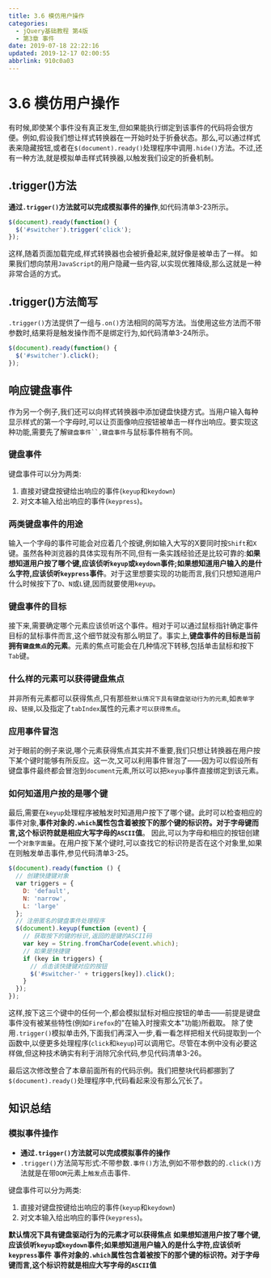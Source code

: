 ```yaml
---
title: 3.6 模仿用户操作
categories: 
  - jQuery基础教程 第4版
  - 第3章 事件
date: 2019-07-18 22:22:16
updated: 2019-12-17 02:00:55
abbrlink: 910c0a03
---
```

# 3.6 模仿用户操作 #
有时候,即使某个事件没有真正发生,但如果能执行绑定到该事件的代码将会很方便。例如,假设我们想让样式转换器在一开始时处于折叠状态。那么,可以通过样式表来隐藏按钮,或者在`$(document).ready()`处理程序中调用`.hide()`方法。不过,还有一种方法,就是模拟单击样式转换器,以触发我们设定的折叠机制。
## .trigger()方法 ##
**通过`.trigger()`方法就可以完成模拟事件的操作**,如代码清单3-23所示。
```javascript
$(document).ready(function() { 
  $('#switcher').trigger('click'); 
}); 
```
这样,随着页面加载完成,样式转换器也会被折叠起来,就好像是被单击了一样。
如果我们想向禁用`JavaScript`的用户隐藏一些内容,以实现优雅降级,那么这就是一种非常合适的方式。
## .trigger()方法简写 ##
`.trigger()`方法提供了一组与`.on()`方法相同的简写方法。当使用这些方法而不带参数时,结果将是触发操作而不是绑定行为,如代码清单3-24所示。
```javascript
$(document).ready(function() { 
  $('#switcher').click(); 
}); 
```
## 响应键盘事件 ##
作为另一个例子,我们还可以向样式转换器中添加键盘快捷方式。当用户输入每种显示样式的第一个字母时,可以让页面像响应按钮被单击一样作出响应。要实现这种功能,需要先了解`键盘事件``,键盘事件`与鼠标事件稍有不同。
### 键盘事件 ###
键盘事件可以分为两类:
1. 直接对键盘按键给出响应的事件(`keyup`和`keydown`)
2. 对文本输入给出响应的事件(`keypress`)。

### 两类键盘事件的用途 ###
输入一个字母的事件可能会对应着几个按键,例如输入大写的X要同时按`Shift`和`X`键。虽然各种浏览器的具体实现有所不同,但有一条实践经验还是比较可靠的:**如果想知道用户按了哪个键,应该侦听`keyup`或`keydown`事件;如果想知道用户输入的是什么字符,应该侦听`keypress`事件**。对于这里想要实现的功能而言,我们只想知道用户什么时候按下了`D`、`N`或`L`键,因而就要使用`keyup`。
### 键盘事件的目标 ###
接下来,需要确定哪个元素应该侦听这个事件。相对于可以通过鼠标指针确定事件目标的鼠标事件而言,这个细节就没有那么明显了。事实上,**键盘事件的目标是当前拥有`键盘焦点`的元素**。元素的焦点可能会在几种情况下转移,包括单击鼠标和按下`Tab`键。
### 什么样的元素可以获得键盘焦点 ###
并非所有元素都可以获得焦点,只有那些`默认情况下具有键盘驱动行为的元素`,如`表单字段`、`链接`,以及指定了`tabIndex`属性的元素`才可以获得焦点`。
### 应用事件冒泡 ###
对于眼前的例子来说,哪个元素获得焦点其实并不重要,我们只想让转换器在用户按下某个键时能够有所反应。这一次,又可以利用事件冒泡了——因为可以假设所有键盘事件最终都会冒泡到`document`元素,所以可以把`keyup`事件直接绑定到该元素。
### 如何知道用户按的是哪个键 ###
最后,需要在`keyup`处理程序被触发时知道用户按下了哪个键。此时可以检查相应的事件对象,**事件对象的`.which`属性包含着被按下的那个键的标识符。对于字母键而言,这个标识符就是相应大写字母的`ASCII`值**。
因此,可以为字母和相应的按钮创建一个`对象字面量`。在用户按下某个键时,可以查找它的标识符是否在这个对象里,如果在则触发单击事件,参见代码清单3-25。
```javascript
$(document).ready(function () {
  // 创建快捷键对象
  var triggers = {
    D: 'default',
    N: 'narrow',
    L: 'large'
  };
  // 注册匿名的键盘事件处理程序
  $(document).keyup(function (event) {
    // 获取按下的键的标识,返回的是键的ASCII码
    var key = String.fromCharCode(event.which);
    // 如果是快捷键
    if (key in triggers) {
      // 点击该快捷键对应的按钮
      $('#switcher-' + triggers[key]).click();
    }
  });
});
```
这样,按下这三个键中的任何一个,都会模拟鼠标对相应按钮的单击——前提是键盘事件没有被某些特性(例如`Firefox`的"在输入时搜索文本"功能)所截取。
除了使用`.trigger()`模拟单击外,下面我们再深入一步,看一看怎样把相关代码提取到一个函数中,以便更多处理程序(`click`和`keyup`)可以调用它。尽管在本例中没有必要这样做,但这种技术确实有利于消除冗余代码,参见代码清单3-26。

最后这次修改整合了本章前面所有的代码示例。我们把整块代码都挪到了`$(document).ready()`处理程序中,代码看起来没有那么冗长了。
<!--SSTStop-->
<!--SSTStart-->
## 知识总结 ##
### 模拟事件操作 ###
- **通过`.trigger()`方法就可以完成模拟事件的操作**
- `.trigger()`方法简写形式:不带参数`.事件()`方法,例如不带参数的的`.click()`方法就是在带`DOM`元素上`触发`点击事件.

键盘事件可以分为两类:
1. 直接对键盘按键给出响应的事件(`keyup`和`keydown`)
2. 对文本输入给出响应的事件(`keypress`)。

**默认情况下具有键盘驱动行为的元素才可以获得焦点**
**如果想知道用户按了哪个键,应该侦听`keyup`或`keydown`事件;如果想知道用户输入的是什么字符,应该侦听`keypress`事件**
**事件对象的`.which`属性包含着被按下的那个键的标识符。对于字母键而言,这个标识符就是相应大写字母的`ASCII`值**
